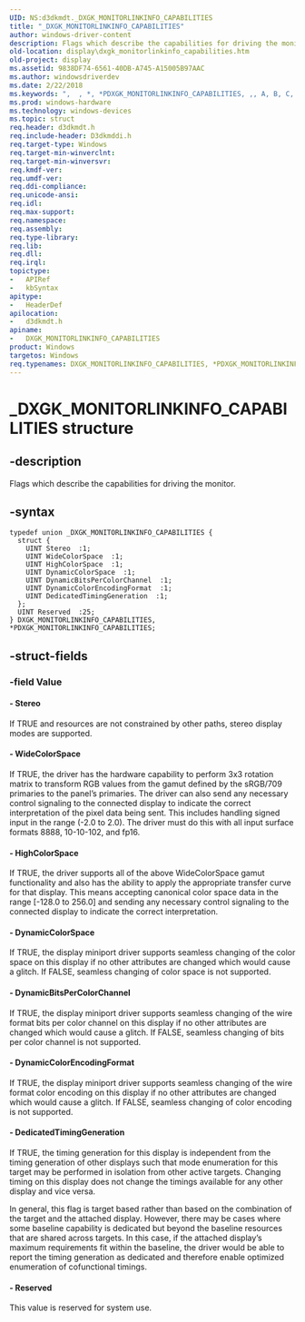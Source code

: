 ```yaml
---
UID: NS:d3dkmdt._DXGK_MONITORLINKINFO_CAPABILITIES
title: "_DXGK_MONITORLINKINFO_CAPABILITIES"
author: windows-driver-content
description: Flags which describe the capabilities for driving the monitor.
old-location: display\dxgk_monitorlinkinfo_capabilities.htm
old-project: display
ms.assetid: 9838DF74-6561-40DB-A745-A15005B97AAC
ms.author: windowsdriverdev
ms.date: 2/22/2018
ms.keywords: ",  , *, *PDXGK_MONITORLINKINFO_CAPABILITIES, ,, A, B, C, D, DXGK_MONITORLINKINFO_CAPABILITIES, DXGK_MONITORLINKINFO_CAPABILITIES union [Display Devices], E, F, G, I, K, L, M, N, O, P, PDXGK_MONITORLINKINFO_CAPABILITIES, PDXGK_MONITORLINKINFO_CAPABILITIES union pointer [Display Devices], R, S, T, X, _, _DXGK_MONITORLINKINFO_CAPABILITIES, d3dkmdt/DXGK_MONITORLINKINFO_CAPABILITIES, d3dkmdt/PDXGK_MONITORLINKINFO_CAPABILITIES, display.dxgk_monitorlinkinfo_capabilities"
ms.prod: windows-hardware
ms.technology: windows-devices
ms.topic: struct
req.header: d3dkmdt.h
req.include-header: D3dkmddi.h
req.target-type: Windows
req.target-min-winverclnt: 
req.target-min-winversvr: 
req.kmdf-ver: 
req.umdf-ver: 
req.ddi-compliance: 
req.unicode-ansi: 
req.idl: 
req.max-support: 
req.namespace: 
req.assembly: 
req.type-library: 
req.lib: 
req.dll: 
req.irql: 
topictype:
-	APIRef
-	kbSyntax
apitype:
-	HeaderDef
apilocation:
-	d3dkmdt.h
apiname:
-	DXGK_MONITORLINKINFO_CAPABILITIES
product: Windows
targetos: Windows
req.typenames: DXGK_MONITORLINKINFO_CAPABILITIES, *PDXGK_MONITORLINKINFO_CAPABILITIES
---
```


# _DXGK_MONITORLINKINFO_CAPABILITIES structure


## -description


Flags which describe the capabilities for driving the monitor.


## -syntax


````
typedef union _DXGK_MONITORLINKINFO_CAPABILITIES {
  struct {
    UINT Stereo  :1;
    UINT WideColorSpace  :1;
    UINT HighColorSpace  :1;
    UINT DynamicColorSpace  :1;
    UINT DynamicBitsPerColorChannel  :1;
    UINT DynamicColorEncodingFormat  :1;
    UINT DedicatedTimingGeneration  :1;
  };
  UINT Reserved  :25;
} DXGK_MONITORLINKINFO_CAPABILITIES, *PDXGK_MONITORLINKINFO_CAPABILITIES;
````


## -struct-fields




### -field Value

 




#### - Stereo

If TRUE and resources are not constrained by other paths, stereo display modes are supported.


#### - WideColorSpace

If TRUE, the driver has the hardware capability to perform 3x3 rotation matrix to transform RGB values from the gamut defined by the sRGB/709 primaries to the panel’s primaries. The driver can also send any necessary control signaling to the connected display to indicate the correct interpretation of the pixel data being sent. This includes handling signed input in the range (-2.0 to 2.0). The driver must do this with all input surface formats 8888, 10-10-102, and fp16.


#### - HighColorSpace

If TRUE, the driver supports all of the above WideColorSpace gamut functionality and also has the ability to apply the appropriate transfer curve for that display. This means accepting canonical color space data in the range [-128.0 to 256.0] and sending any necessary control signaling to the connected display to indicate the correct interpretation.


#### - DynamicColorSpace

If TRUE, the display miniport driver supports seamless changing of the color space on this display if no other attributes are changed which would cause a glitch. If FALSE, seamless changing of color space is not supported. 


#### - DynamicBitsPerColorChannel

If TRUE, the display miniport driver supports seamless changing of the wire format bits per color channel on this display if no other attributes are changed which would cause a glitch. If FALSE, seamless changing of bits per color channel is not supported. 


#### - DynamicColorEncodingFormat

If TRUE, the display miniport driver supports seamless changing of the wire format color encoding on this display if no other attributes are changed which would cause a glitch. If FALSE, seamless changing of color encoding is not supported. 


#### - DedicatedTimingGeneration

If TRUE, the timing generation for this display is independent from the timing generation of other displays such that mode enumeration for this target may be performed in isolation from other active targets. Changing timing on this display does not change the timings available for any other display and vice versa.

In general, this flag is target based rather than based on the combination of the target and the attached display. However, there may be cases where some baseline capability is dedicated but beyond the baseline resources that are shared across targets.  In this case, if the attached display’s maximum requirements fit within the baseline, the driver would be able to report the timing generation as dedicated and therefore enable optimized enumeration of cofunctional timings.


#### - Reserved

This value is reserved for system use.


